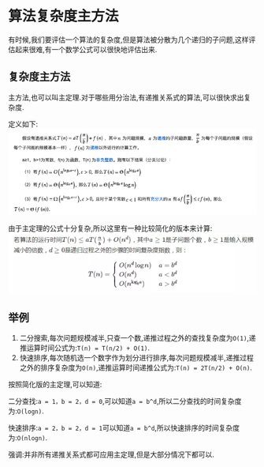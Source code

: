 # 算法复杂度主方法
有时候,我们要评估一个算法的复杂度,但是算法被分散为几个递归的子问题,这样评估起来很难,有一个数学公式可以很快地评估出来.

## 复杂度主方法
主方法,也可以叫主定理.对于哪些用分治法,有递推关系式的算法,可以很快求出复杂度.

定义如下:
![master_method](./assets/master_method.png)

由于主定理的公式十分复杂,所以这里有一种比较简化的版本来计算:
![master_method2](./assets/master_method2.png)

## 举例
1. 二分搜索,每次问题规模减半,只查一个数,递推过程之外的查找复杂度为`O(1)`,递推运算时间公式为:`T(n) = T(n/2) + O(1)`.
2. 快速排序,每次随机选一个数字作为划分进行排序,每次问题规模减半,递推过程之外的排序复杂度为`O(n)`,递推运算时间递推公式为:`T(n) = 2T(n/2) + O(n)`.

按照简化版的主定理,可以知道:

二分查找:`a = 1，b = 2，d = 0`,可以知道`a = b^d`,所以二分查找的时间复杂度为:`O(logn)`.

快速排序:`a = 2，b = 2，d = 1`可以知道`a = b^d`,所以快速排序的时间复杂度为:`O(nlogn)`.

强调:并非所有递推关系式都可应用主定理,但是大部分情况下都可以.